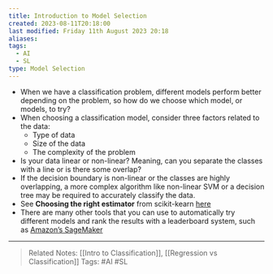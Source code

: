 ```yaml
---
title: Introduction to Model Selection
created: 2023-08-11T20:18:00
last modified: Friday 11th August 2023 20:18
aliases: 
tags:
  - AI
  - SL
type: Model Selection
---
```

- When we have a classification problem, different models perform better depending on the problem, so how do we choose which model, or models, to try?
- When choosing a classification model, consider three factors related to the data:
	- Type of data
	- Size of the data
	- The complexity of the problem
- Is your data linear or non-linear? Meaning, can you separate the classes with a line or is there some overlap?
- If the decision boundary is non-linear or the classes are highly overlapping, a more complex algorithm like non-linear SVM or a decision tree may be required to accurately classify the data.
- See **Choosing the right estimator** from scikit-kearn [here]( https://scikit-learn.org/stable/tutorial/machine_learning_map/index.html)
- There are many other tools that you can use to automatically try different models and rank the results with a leaderboard system, such as [Amazon’s SageMaker](https://aws.amazon.com/sagemaker/autopilot/?sagemaker-data-wrangler-whats-new.sort-by=item.additionalFields.postDateTime&sagemaker-data-wrangler-whats-new.sort-order=desc)
---
>Related Notes: [[Intro to Classification]], [[Regression vs Classification]]
>Tags: #AI #SL 
